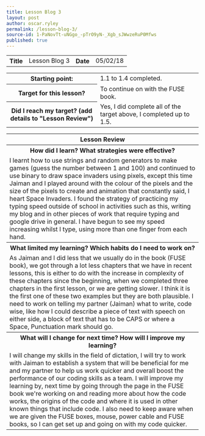 ```yaml
---
title: Lesson Blog 3
layout: post
author: oscar.ryley
permalink: /lesson-blog-3/
source-id: 1-PaNovTt-uNGgo_-pTrO9yN-_Xgb_sJWwzeRuP0Mfws
published: true
---
```

<table>
  <tr>
    <th>Title</th>
    <td>Lesson Blog 3</td>
    <th>Date</th>
    <td>05/02/18</td>
  </tr>
</table>


<table>
  <tr>
    <th>Starting point:</th>
    <td>1.1 to 1.4 completed.</td>
  </tr>
  <tr>
    <th>Target for this lesson?</th>
    <td>To continue on with the FUSE book.</td>
  </tr>
  <tr>
    <th>Did I reach my target? 
(add details to "Lesson Review")</th>
    <td> Yes, I did complete all of the target above, I completed up to 1.5.</td>
  </tr>
</table>


<table>
  <tr>
    <th>Lesson Review</th>
  </tr>
  <tr>
    <th>How did I learn? What strategies were effective? </th>
  </tr>
  <tr>
    <td>I learnt how to use strings and random generators to make games (guess the number between 1 and 100) and continued to use binary to draw space invaders using pixels, except this time Jaiman and I played around with the colour of the pixels and the size of the pixels to create and animation that constantly said, I  heart  Space Invaders. I found the strategy of practicing my typing speed outside of school in activities such as this, writing my blog and in other pieces of work that require typing and google drive in general. I have begun to see my speed increasing whilst I type, using more than one finger from each hand.</td>
  </tr>
  <tr>
    <th>What limited my learning? Which habits do I need to work on? </th>
  </tr>
  <tr>
    <td>As Jaiman and I did less that we usually do in the book (FUSE book), we got through a lot less chapters that we have in recent lessons, this is either to do with the increase in complexity of these chapters since the beginning, when we completed three chapters in the first lesson, or we are getting slower. I think it is the first one of these two examples but they are both plausible. I need to work on telling my partner (Jaiman) what to write, code wise, like how I could describe a piece of text with speech on either side, a block of text that has to be CAPS or where a Space, Punctuation mark should go.</td>
  </tr>
  <tr>
    <th>What will I change for next time? How will I improve my learning?</th>
  </tr>
  <tr>
    <td>I will change my skills in the field of dictation, I will try to work with Jaiman to establish a system that will be beneficial for me and my partner to help us work quicker and overall boost the performance of our coding skills as a team. I will improve my learning by, next time by going through the page in the FUSE book we're working on and reading more about how the code works, the origins of the code and where it is used in other known things that include code. I also need to keep aware when we are given the FUSE boxes, mouse, power cable and FUSE books, so I can get set up and going on with my code quicker.</td>
  </tr>
</table>


